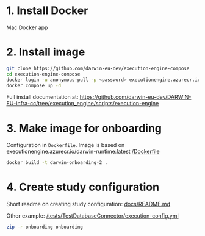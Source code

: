 # 1. Install Docker
Mac Docker app

# 2. Install image
```sh
git clone https://github.com/darwin-eu-dev/execution-engine-compose
cd execution-engine-compose
docker login -u anonymous-pull -p <password> executionengine.azurecr.io 
docker compose up -d
```
Full install documentation at: https://github.com/darwin-eu-dev/DARWIN-EU-infra-cc/tree/execution_engine/scripts/execution-engine

# 3. Make image for onboarding
Configuration in `Dockerfile`. Image is based on executionengine.azurecr.io/darwin-runtime:latest [/Dockerfile]()
```sh
docker build -t darwin-onboarding-2 .
```

# 4. Create study configuration
Short readme on creating study configuration: [docs/README.md]()

Other example: [/tests/TestDatabaseConnector/execution-config.yml]()

```sh
zip -r onboarding onboarding
```